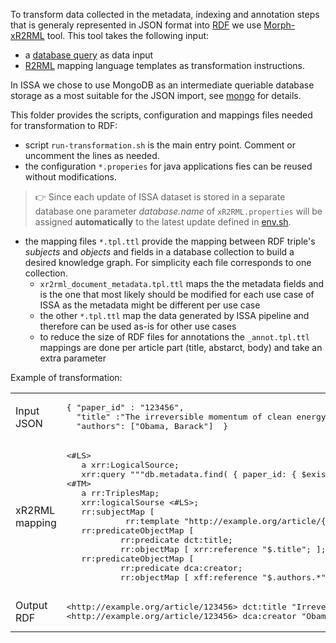 To transform data collected in the metadata, indexing and annotation steps that is generaly represented in JSON format  into [RDF](https://www.w3.org/RDF/) we use [Morph-xR2RML](https://github.com/frmichel/morph-xr2rml) tool. This tool takes the following input: 
- a [database query](https://www.mongodb.com/docs/manual/tutorial/query-documents/) as data input
- [R2RML](https://www.w3.org/TR/r2rml/) mapping language templates as transformation instructions.

In ISSA we chose to use MongoDB as an intermediate queriable database storage as a most suitable for the JSON import, see [mongo](../mongo) for details.
 
This folder provides the scripts, configuration and mappings files needed for transformation to RDF: 

- script `run-transformation.sh` is the main entry point. Comment or uncomment the lines as needed.
- the configuration `*.properies` for java applications fies can be reused without modifications.
>:point_right: Since each update of ISSA dataset is stored in a separate database one parameter *database.name* of `xR2RML.properties` will be assigned __automatically__ to the latest update  defined in [env.sh](../../env.sh).
- the mapping files `*.tpl.ttl` provide the mapping between RDF triple's *subjects* and *objects* and fields in a database collection to build a desired knowledge graph. For simplicity each file corresponds to one collection.    
    - `xr2rml_document_metadata.tpl.ttl` maps the the metadata fields and is the one that most likely should be modified for each use case of ISSA as the metadata might be different per use case
    - the other `*.tpl.ttl` map the data generated by ISSA pipeline and therefore can be used as-is for other use cases  
    - to reduce the size of RDF files for annotations the `_annot.tpl.ttl` mappings are done per article part (title, abstarct, body) and take an extra parameter

Example of transformation:
<table> <tbody>
<tr><td>Input JSON</td><td><pre>
{ "paper_id" : "123456", 
  "title" :"The irreversible momentum of clean energy", 
  "authors": ["Obama, Barack"]  } </pre></td></tr>
<tr><td>xR2RML mapping</td><td><pre>
<#LS> 
   a xrr:LogicalSource;   
   xrr:query """db.metadata.find( { paper_id: { $exists: true} } )""".
<#TM> 
   a rr:TriplesMap; 
   xrr:logicalSourse <#LS>;
   rr:subjectMap [
            rr:template "http://example.org/article/{$.paper_id}"   ];        
   rr:predicateObjectMap [ 
           rr:predicate dct:title; 
           rr:objectMap [ xrr:reference "$.title"; ];   ];
   rr:predicateObjectMap [
           rr:predicate dca:creator;
           rr:objectMap [ xff:reference "$.authors.*"; ] ].</pre> </td></tr>
<tr><td>Output RDF</td><td><pre>
&lthttp://example.org/article/123456&gt dct:title "Irreversible momentum of clean energy".
&lthttp://example.org/article/123456&gt dca:creator "Obama, Barack". </pre> </td></tr>
</tbody></table>

